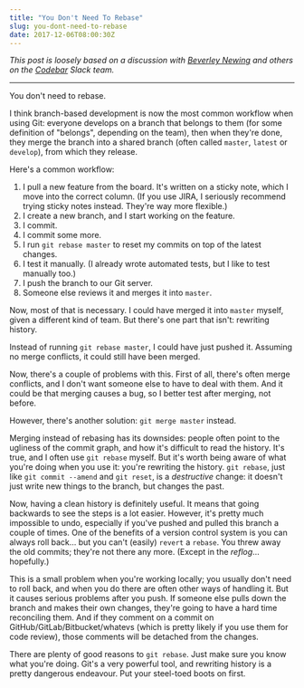 ```yaml
---
title: "You Don't Need To Rebase"
slug: you-dont-need-to-rebase
date: 2017-12-06T08:00:30Z
---
```


*This post is loosely based on a discussion with [Beverley Newing][@WebDevBev] and others on the [Codebar][] Slack team.*

---

You don't need to rebase.

I think branch-based development is now the most common workflow when using Git: everyone develops on a branch that belongs to them (for some definition of "belongs", depending on the team), then when they're done, they merge the branch into a shared branch (often called `master`, `latest` or `develop`), from which they release.

<!--more-->

Here's a common workflow:

1. I pull a new feature from the board. It's written on a sticky note, which I move into the correct column. (If you use JIRA, I seriously recommend trying sticky notes instead. They're way more flexible.)
2. I create a new branch, and I start working on the feature.
3. I commit.
4. I commit some more.
5. I run `git rebase master` to reset my commits on top of the latest changes.
6. I test it manually. (I already wrote automated tests, but I like to test manually too.)
7. I push the branch to our Git server.
8. Someone else reviews it and merges it into `master`.

Now, most of that is necessary. I could have merged it into `master` myself, given a different kind of team. But there's one part that isn't: rewriting history.

Instead of running `git rebase master`, I could have just pushed it. Assuming no merge conflicts, it could still have been merged.

Now, there's a couple of problems with this. First of all, there's often merge conflicts, and I don't want someone else to have to deal with them. And it could be that merging causes a bug, so I better test after merging, not before.

However, there's another solution: `git merge master` instead.

Merging instead of rebasing has its downsides: people often point to the ugliness of the commit graph, and how it's difficult to read the history. It's true, and I often use `git rebase` myself. But it's worth being aware of what you're doing when you use it: you're rewriting the history. `git rebase`, just like `git commit --amend` and `git reset`, is a *destructive* change: it doesn't just write new things to the branch, but changes the past.

Now, having a clean history is definitely useful. It means that going backwards to see the steps is a lot easier. However, it's pretty much impossible to undo, especially if you've pushed and pulled this branch a couple of times. One of the benefits of a version control system is you can always roll back… but you can't (easily) `revert` a `rebase`. You threw away the old commits; they're not there any more. (Except in the *reflog*… hopefully.)

This is a small problem when you're working locally; you usually don't need to roll back, and when you do there are often other ways of handling it. But it causes serious problems after you push. If someone else pulls down the branch and makes their own changes, they're going to have a hard time reconciling them. And if they comment on a commit on GitHub/GitLab/Bitbucket/whatevs (which is pretty likely if you use them for code review), those comments will be detached from the changes.

There are plenty of good reasons to `git rebase`. Just make sure you know what you're doing. Git's a very powerful tool, and rewriting history is a pretty dangerous endeavour. Put your steel-toed boots on first.

[@WebDevBev]: https://twitter.com/WebDevBev
[Codebar]: https://codebar.io/
